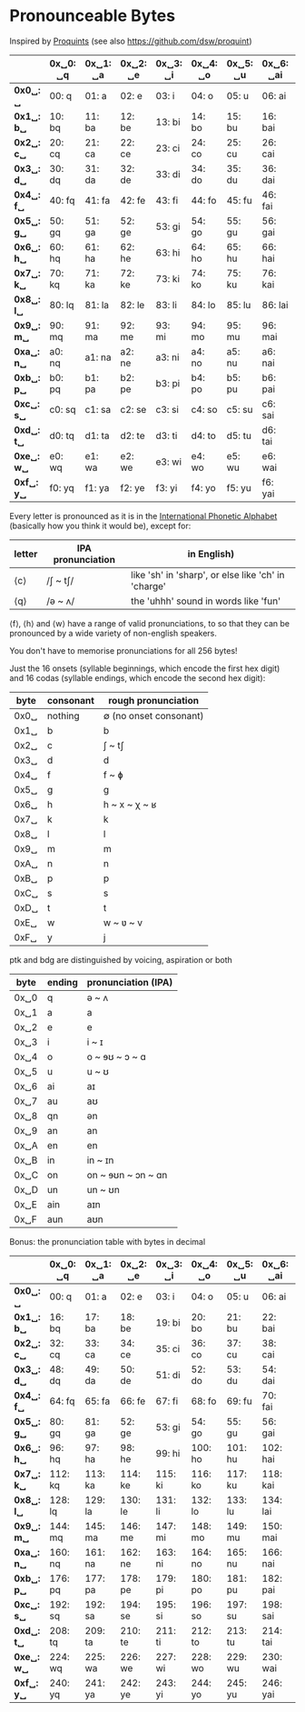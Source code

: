 # Pronounceable Bytes

Inspired by [Proquints](https://arxiv.org/html/0901.4016) (see also https://github.com/dsw/proquint)

|  | 0x␣0: **␣q** | 0x␣1: **␣a** | 0x␣2: **␣e** | 0x␣3: **␣i** | 0x␣4: **␣o** | 0x␣5: **␣u** | 0x␣6: **␣ai** | 0x␣7: **␣au** | 0x␣8: **␣qn** | 0x␣9: **␣an** | 0x␣a: **␣en** | 0x␣b: **␣in** | 0x␣c: **␣on** | 0x␣d: **␣un** | 0x␣e: **␣ain** | 0x␣f: **␣aun** | 
| --- | --- | --- | --- | --- | --- | --- | --- | --- | --- | --- | --- | --- | --- | --- | --- | --- |
| **0x0␣:  ␣** | 00:  q | 01:  a | 02:  e | 03:  i | 04:  o | 05:  u | 06:  ai | 07:  au | 08:  qn | 09:  an | 0a:  en | 0b:  in | 0c:  on | 0d:  un | 0e:  ain | 0f:  aun | 
| **0x1␣: b␣** | 10: bq | 11: ba | 12: be | 13: bi | 14: bo | 15: bu | 16: bai | 17: bau | 18: bqn | 19: ban | 1a: ben | 1b: bin | 1c: bon | 1d: bun | 1e: bain | 1f: baun | 
| **0x2␣: c␣** | 20: cq | 21: ca | 22: ce | 23: ci | 24: co | 25: cu | 26: cai | 27: cau | 28: cqn | 29: can | 2a: cen | 2b: cin | 2c: con | 2d: cun | 2e: cain | 2f: caun | 
| **0x3␣: d␣** | 30: dq | 31: da | 32: de | 33: di | 34: do | 35: du | 36: dai | 37: dau | 38: dqn | 39: dan | 3a: den | 3b: din | 3c: don | 3d: dun | 3e: dain | 3f: daun | 
| **0x4␣: f␣** | 40: fq | 41: fa | 42: fe | 43: fi | 44: fo | 45: fu | 46: fai | 47: fau | 48: fqn | 49: fan | 4a: fen | 4b: fin | 4c: fon | 4d: fun | 4e: fain | 4f: faun | 
| **0x5␣: g␣** | 50: gq | 51: ga | 52: ge | 53: gi | 54: go | 55: gu | 56: gai | 57: gau | 58: gqn | 59: gan | 5a: gen | 5b: gin | 5c: gon | 5d: gun | 5e: gain | 5f: gaun | 
| **0x6␣: h␣** | 60: hq | 61: ha | 62: he | 63: hi | 64: ho | 65: hu | 66: hai | 67: hau | 68: hqn | 69: han | 6a: hen | 6b: hin | 6c: hon | 6d: hun | 6e: hain | 6f: haun | 
| **0x7␣: k␣** | 70: kq | 71: ka | 72: ke | 73: ki | 74: ko | 75: ku | 76: kai | 77: kau | 78: kqn | 79: kan | 7a: ken | 7b: kin | 7c: kon | 7d: kun | 7e: kain | 7f: kaun | 
| **0x8␣: l␣** | 80: lq | 81: la | 82: le | 83: li | 84: lo | 85: lu | 86: lai | 87: lau | 88: lqn | 89: lan | 8a: len | 8b: lin | 8c: lon | 8d: lun | 8e: lain | 8f: laun | 
| **0x9␣: m␣** | 90: mq | 91: ma | 92: me | 93: mi | 94: mo | 95: mu | 96: mai | 97: mau | 98: mqn | 99: man | 9a: men | 9b: min | 9c: mon | 9d: mun | 9e: main | 9f: maun | 
| **0xa␣: n␣** | a0: nq | a1: na | a2: ne | a3: ni | a4: no | a5: nu | a6: nai | a7: nau | a8: nqn | a9: nan | aa: nen | ab: nin | ac: non | ad: nun | ae: nain | af: naun | 
| **0xb␣: p␣** | b0: pq | b1: pa | b2: pe | b3: pi | b4: po | b5: pu | b6: pai | b7: pau | b8: pqn | b9: pan | ba: pen | bb: pin | bc: pon | bd: pun | be: pain | bf: paun | 
| **0xc␣: s␣** | c0: sq | c1: sa | c2: se | c3: si | c4: so | c5: su | c6: sai | c7: sau | c8: sqn | c9: san | ca: sen | cb: sin | cc: son | cd: sun | ce: sain | cf: saun | 
| **0xd␣: t␣** | d0: tq | d1: ta | d2: te | d3: ti | d4: to | d5: tu | d6: tai | d7: tau | d8: tqn | d9: tan | da: ten | db: tin | dc: ton | dd: tun | de: tain | df: taun | 
| **0xe␣: w␣** | e0: wq | e1: wa | e2: we | e3: wi | e4: wo | e5: wu | e6: wai | e7: wau | e8: wqn | e9: wan | ea: wen | eb: win | ec: won | ed: wun | ee: wain | ef: waun | 
| **0xf␣: y␣** | f0: yq | f1: ya | f2: ye | f3: yi | f4: yo | f5: yu | f6: yai | f7: yau | f8: yqn | f9: yan | fa: yen | fb: yin | fc: yon | fd: yun | fe: yain | ff: yaun | 

Every letter is pronounced as it is in the [International Phonetic Alphabet](https://en.wikipedia.org/wiki/International_Phonetic_Alphabet) (basically how you think it would be), except for:

letter | IPA pronunciation | in English)
-------|-------------------|------------
⟨c⟩    | /ʃ ~ tʃ/          | like 'sh' in 'sharp', or else like 'ch' in 'charge'
⟨q⟩    | /ə ~ ʌ/           | the 'uhhh' sound in words like 'fun'


⟨f⟩, ⟨h⟩ and ⟨w⟩ have a range of valid pronunciations, to so that they can be pronounced by a wide variety of non-english speakers.

You don't have to memorise pronunciations for all 256 bytes! 

Just the 16 onsets (syllable beginnings, which encode the first hex digit) and 16 codas (syllable endings, which encode the second hex digit):

byte |  consonant  | rough pronunciation
-----|---------|--------
0x0␣ | nothing | ∅ (no onset consonant)
0x1␣ | b | b
0x2␣ | c | ʃ ~ tʃ
0x3␣ | d | d
0x4␣ | f | f ~ ɸ
0x5␣ | g | g
0x6␣ | h | h ~ x ~ χ ~ ʁ
0x7␣ | k | k
0x8␣ | l | l
0x9␣ | m | m
0xA␣ | n | n
0xB␣ | p | p
0xC␣ | s | s
0xD␣ | t | t
0xE␣ | w | w ~ ʋ ~ v
0xF␣ | y | j

ptk and bdg are distinguished by voicing, aspiration or both

byte | ending | pronunciation (IPA)
-----|------|---
0x␣0 | q | ə ~ ʌ
0x␣1 | a | a
0x␣2 | e | e
0x␣3 | i | i ~ ɪ
0x␣4 | o | o ~ ɘʊ ~ ɔ ~ ɑ
0x␣5 | u | u ~ ʊ
0x␣6 | ai | aɪ
0x␣7 | au | aʊ
0x␣8 | qn | ən
0x␣9 | an | an
0x␣A | en | en
0x␣B | in | in ~ ɪn
0x␣C | on | on ~ ɘʊn ~ ɔn ~ ɑn
0x␣D | un | un ~ ʊn
0x␣E | ain | aɪn
0x␣F | aun | aʊn


Bonus: the pronunciation table with bytes in decimal

|  | 0x␣0: **␣q** | 0x␣1: **␣a** | 0x␣2: **␣e** | 0x␣3: **␣i** | 0x␣4: **␣o** | 0x␣5: **␣u** | 0x␣6: **␣ai** | 0x␣7: **␣au** | 0x␣8: **␣qn** | 0x␣9: **␣an** | 0x␣a: **␣en** | 0x␣b: **␣in** | 0x␣c: **␣on** | 0x␣d: **␣un** | 0x␣e: **␣ain** | 0x␣f: **␣aun** | 
| --- | --- | --- | --- | --- | --- | --- | --- | --- | --- | --- | --- | --- | --- | --- | --- | --- |
| **0x0␣:  ␣** | 00:  q | 01:  a | 02:  e | 03:  i | 04:  o | 05:  u | 06:  ai | 07:  au | 08:  qn | 09:  an | 10:  en | 11:  in | 12:  on | 13:  un | 14:  ain | 15:  aun | 
| **0x1␣: b␣** | 16: bq | 17: ba | 18: be | 19: bi | 20: bo | 21: bu | 22: bai | 23: bau | 24: bqn | 25: ban | 26: ben | 27: bin | 28: bon | 29: bun | 30: bain | 31: baun | 
| **0x2␣: c␣** | 32: cq | 33: ca | 34: ce | 35: ci | 36: co | 37: cu | 38: cai | 39: cau | 40: cqn | 41: can | 42: cen | 43: cin | 44: con | 45: cun | 46: cain | 47: caun | 
| **0x3␣: d␣** | 48: dq | 49: da | 50: de | 51: di | 52: do | 53: du | 54: dai | 55: dau | 56: dqn | 57: dan | 58: den | 59: din | 60: don | 61: dun | 62: dain | 63: daun | 
| **0x4␣: f␣** | 64: fq | 65: fa | 66: fe | 67: fi | 68: fo | 69: fu | 70: fai | 71: fau | 72: fqn | 73: fan | 74: fen | 75: fin | 76: fon | 77: fun | 78: fain | 79: faun | 
| **0x5␣: g␣** | 80: gq | 81: ga | 52: ge | 53: gi | 54: go | 55: gu | 56: gai | 57: gau | 58: gqn | 59: gan | 5a: gen | 5b: gin | 5c: gon | 5d: gun | 5e: gain | 95: gaun | 
| **0x6␣: h␣** |  96: hq |  97: ha |  98: he |  99: hi | 100: ho | 101: hu | 102: hai | 103: hau | 104: hqn | 105: han | 106: hen | 107: hin | 108: hon | 109: hun | 110: hain | 111: haun | 
| **0x7␣: k␣** | 112: kq | 113: ka | 114: ke | 115: ki | 116: ko | 117: ku | 118: kai | 119: kau | 120: kqn | 121: kan | 122: ken | 123: kin | 124: kon | 125: kun | 126: kain | 127: kaun | 
| **0x8␣: l␣** | 128: lq | 129: la | 130: le | 131: li | 132: lo | 133: lu | 134: lai | 135: lau | 136: lqn | 137: lan | 138: len | 139: lin | 140: lon | 141: lun | 142: lain | 143: laun | 
| **0x9␣: m␣** | 144: mq | 145: ma | 146: me | 147: mi | 148: mo | 149: mu | 150: mai | 151: mau | 152: mqn | 153: man | 154: men | 155: min | 156: mon | 157: mun | 158: main | 159: maun | 
| **0xa␣: n␣** | 160: nq | 161: na | 162: ne | 163: ni | 164: no | 165: nu | 166: nai | 167: nau | 168: nqn | 169: nan | 170: nen | 171: nin | 172: non | 173: nun | 174: nain | 175: naun | 
| **0xb␣: p␣** | 176: pq | 177: pa | 178: pe | 179: pi | 180: po | 181: pu | 182: pai | 183: pau | 184: pqn | 185: pan | 186: pen | 187: pin | 188: pon | 189: pun | 190: pain | 191: paun | 
| **0xc␣: s␣** | 192: sq | 192: sa | 194: se | 195: si | 196: so | 197: su | 198: sai | 199: sau | 200: sqn | 201: san | 202: sen | 203: sin | 204: son | 205: sun | 206: sain | 207: saun | 
| **0xd␣: t␣** | 208: tq | 209: ta | 210: te | 211: ti | 212: to | 213: tu | 214: tai | 215: tau | 216: tqn | 217: tan | 218: ten | 219: tin | 220: ton | 221: tun | 222: tain | 223: taun | 
| **0xe␣: w␣** | 224: wq | 225: wa | 226: we | 227: wi | 228: wo | 229: wu | 230: wai | 231: wau | 232: wqn | 233: wan | 234: wen | 235: win | 236: won | 237: wun | 238: wain | 239: waun | 
| **0xf␣: y␣** | 240: yq | 241: ya | 242: ye | 243: yi | 244: yo | 245: yu | 246: yai | 247: yau | 248: yqn | 249: yan | 250: yen | 251: yin | 252: yon | 253: yun | 254: yain | 255: yaun | 
